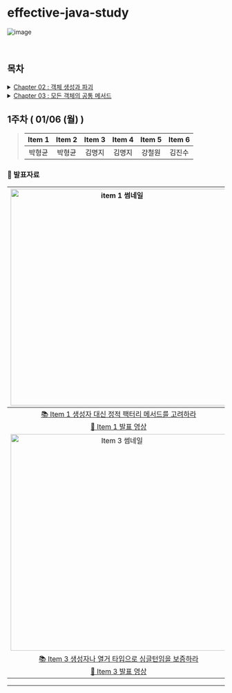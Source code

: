 # effective-java-study

![image](https://github.com/uhanuu/effective-java/assets/110734817/b3de0805-d28d-44f7-af6a-8cf644e8ee80)


<br>

## 목차
<details>
  <summary><a href="https://github.com/SangSangPlus/effective-java-study/tree/main/Chapter_02">Chapter 02 : 객체 생성과 파괴</a></summary>

  - [Item 01 : 생성자 대신 정적 팩토리 메서드를 고려하라](https://github.com/SangSangPlus/effective-java-study/blob/main/Chapter_02/%5B%EB%B0%9C%ED%91%9C%EC%9E%90%EB%A3%8C%5Ditem_01_%EC%83%9D%EC%84%B1%EC%9E%90%20%EB%8C%80%EC%8B%A0%20%EC%A0%95%EC%A0%81%20%ED%8C%A9%ED%84%B0%EB%A6%AC%20%EB%A9%94%EC%84%9C%EB%93%9C%EB%A5%BC%20%EA%B3%A0%EB%A0%A4%ED%95%98%EB%9D%BC(%EB%B0%95%ED%98%95%EA%B7%A0).md)
  - [Item 02 : 생성자에 매개변수가 많다면 빌더를 고려하라](https://github.com/SangSangPlus/effective-java-study/blob/main/Chapter_02/%5B%EB%B0%9C%ED%91%9C%EC%9E%90%EB%A3%8C%5Ditem_02_%EC%83%9D%EC%84%B1%EC%9E%90%EC%97%90%20%EB%A7%A4%EA%B0%9C%EB%B3%80%EC%88%98%EA%B0%80%20%EB%A7%8E%EB%8B%A4%EB%A9%B4%20%EB%B9%8C%EB%8D%94%EB%A5%BC%20%EA%B3%A0%EB%A0%A4%ED%95%98%EB%9D%BC(%EB%B0%95%ED%98%95%EA%B7%A0).md)
  - [Item 03 : private 생성자나 열거 타입으로 싱글톤임을 보증하라](https://github.com/SangSangPlus/effective-java-study/blob/main/Chapter_02/%5B%E1%84%87%E1%85%A1%E1%86%AF%E1%84%91%E1%85%AD%E1%84%8C%E1%85%A1%E1%84%85%E1%85%AD%5Ditem_03_private_%E1%84%89%E1%85%A2%E1%86%BC%E1%84%89%E1%85%A5%E1%86%BC%E1%84%8C%E1%85%A1%E1%84%82%E1%85%A1_%E1%84%8B%E1%85%A7%E1%86%AF%E1%84%80%E1%85%A5_%E1%84%90%E1%85%A1%E1%84%8B%E1%85%B5%E1%86%B8%E1%84%8B%E1%85%B3%E1%84%85%E1%85%A9_%E1%84%89%E1%85%B5%E1%86%BC%E1%84%80%E1%85%B3%E1%86%AF%E1%84%90%E1%85%A5%E1%86%AB%E1%84%8B%E1%85%B5%E1%86%B7%E1%84%8B%E1%85%B3%E1%86%AF_%E1%84%87%E1%85%A9%E1%84%8C%E1%85%A1%E1%86%BC%E1%84%92%E1%85%A1%E1%84%85%E1%85%A1(%E1%84%80%E1%85%B5%E1%86%B7%E1%84%86%E1%85%A7%E1%86%BC%E1%84%8C%E1%85%B5).pdf)
  - [Item 04 : 인스턴스화를 막으려거든 private 생성자를 사용하라](https://github.com/SangSangPlus/effective-java-study/blob/main/Chapter_02/%5B%E1%84%87%E1%85%A1%E1%86%AF%E1%84%91%E1%85%AD%E1%84%8C%E1%85%A1%E1%84%85%E1%85%AD%5Ditem_04_%E1%84%8B%E1%85%B5%E1%86%AB%E1%84%89%E1%85%B3%E1%84%90%E1%85%A5%E1%86%AB%E1%84%89%E1%85%B3%E1%84%92%E1%85%AA%E1%84%85%E1%85%B3%E1%86%AF_%E1%84%86%E1%85%A1%E1%86%A8%E1%84%8B%E1%85%B3%E1%84%85%E1%85%A7%E1%84%80%E1%85%A5%E1%84%83%E1%85%B3%E1%86%AB_private_%E1%84%89%E1%85%A2%E1%86%BC%E1%84%89%E1%85%A5%E1%86%BC%E1%84%8C%E1%85%A1%E1%84%85%E1%85%B3%E1%86%AF_%E1%84%89%E1%85%A1%E1%84%8B%E1%85%AD%E1%86%BC%E1%84%92%E1%85%A1%E1%84%85%E1%85%A1(%E1%84%80%E1%85%B5%E1%86%B7%E1%84%86%E1%85%A7%E1%86%BC%E1%84%8C%E1%85%B5).pdf)
  - [Item 05 : 자원을 직접 명시하지 말고 의존 객체 주입을 사용하라](https://github.com/SangSangPlus/effective-java-study/blob/main/Chapter_02/%5B%E1%84%87%E1%85%A1%E1%86%AF%E1%84%91%E1%85%AD%E1%84%8C%E1%85%A1%E1%84%85%E1%85%AD%5Ditem_05_%E1%84%8C%E1%85%A1%E1%84%8B%E1%85%AF%E1%86%AB%E1%84%8B%E1%85%B3%E1%86%AF_%E1%84%8C%E1%85%B5%E1%86%A8%E1%84%8C%E1%85%A5%E1%86%B8_%E1%84%86%E1%85%A7%E1%86%BC%E1%84%89%E1%85%B5%E1%84%92%E1%85%A1%E1%84%8C%E1%85%B5_%E1%84%86%E1%85%A1%E1%86%AF%E1%84%80%E1%85%A9_%E1%84%8B%E1%85%B4%E1%84%8C%E1%85%A9%E1%86%AB_%E1%84%80%E1%85%A2%E1%86%A8%E1%84%8E%E1%85%A6_%E1%84%8C%E1%85%AE%E1%84%8B%E1%85%B5%E1%86%B8%E1%84%8B%E1%85%B3%E1%86%AF_%E1%84%89%E1%85%A1%E1%84%8B%E1%85%AD%E1%86%BC%E1%84%92%E1%85%A1%E1%84%85%E1%85%A1(%E1%84%80%E1%85%A1%E1%86%BC%E1%84%8E%E1%85%A5%E1%86%AF%E1%84%8B%E1%85%AF%E1%86%AB).pdf)
  - [Item 06 : 불필요한 객체 생성을 피하라](https://github.com/SangSangPlus/effective-java-study/blob/main/Chapter_02/%5B%E1%84%87%E1%85%A1%E1%86%AF%E1%84%91%E1%85%AD%E1%84%8C%E1%85%A1%E1%84%85%E1%85%AD%5Ditem_06_%E1%84%87%E1%85%AE%E1%86%AF%E1%84%91%E1%85%B5%E1%86%AF%E1%84%8B%E1%85%AD%E1%84%92%E1%85%A1%E1%86%AB_%E1%84%80%E1%85%A2%E1%86%A8%E1%84%8E%E1%85%A6_%E1%84%89%E1%85%A2%E1%86%BC%E1%84%89%E1%85%A5%E1%86%BC%E1%84%8B%E1%85%B3%E1%86%AF_%E1%84%91%E1%85%B5%E1%84%92%E1%85%A1%E1%84%85%E1%85%A1(%E1%84%80%E1%85%B5%E1%86%B7%E1%84%8C%E1%85%B5%E1%86%AB%E1%84%89%E1%85%AE).pdf)
  - [Item 07 : 다 쓴 객체 참조를 해제하라](https://github.com/SangSangPlus/effective-java-study/blob/main/Chapter_02/%5B%E1%84%87%E1%85%A1%E1%86%AF%E1%84%91%E1%85%AD%E1%84%8C%E1%85%A1%E1%84%85%E1%85%AD%5Ditem_07_%E1%84%83%E1%85%A1%20%E1%84%8A%E1%85%B3%E1%86%AB%20%E1%84%80%E1%85%A2%E1%86%A8%E1%84%8E%E1%85%A6%20%E1%84%8E%E1%85%A1%E1%86%B7%E1%84%8C%E1%85%A9%E1%84%85%E1%85%B3%E1%86%AF%20%E1%84%92%E1%85%A2%E1%84%8C%E1%85%A6%E1%84%92%E1%85%A1%E1%84%85%E1%85%A1.(%E1%84%80%E1%85%B5%E1%86%B7%E1%84%8C%E1%85%B5%E1%86%AB%E1%84%89%E1%85%AE).pdf)
  - [Item 08 : finalizer와 cleaner 사용을 피하라](https://github.com/SangSangPlus/effective-java-study/blob/main/Chapter_02/%5B%E1%84%87%E1%85%A1%E1%86%AF%E1%84%91%E1%85%AD%E1%84%8C%E1%85%A1%E1%84%85%E1%85%AD%5Ditem_08_finalizer%E1%84%8B%E1%85%AA_cleaner_%E1%84%89%E1%85%A1%E1%84%8B%E1%85%AD%E1%86%BC%E1%84%8B%E1%85%B3%E1%86%AF_%E1%84%91%E1%85%B5%E1%84%92%E1%85%A1%E1%84%85%E1%85%A1(%E1%84%80%E1%85%A1%E1%86%BC%E1%84%8E%E1%85%A5%E1%86%AF%E1%84%8B%E1%85%AF%E1%86%AB).pdf)
  - [Item 09 : try-finally보다는 try-with-resources를 사용하라](https://github.com/SangSangPlus/effective-java-study/blob/main/Chapter_02/%5B%E1%84%87%E1%85%A1%E1%86%AF%E1%84%91%E1%85%AD%E1%84%8C%E1%85%A1%E1%84%85%E1%85%AD%5Ditem_09_try-finally%E1%84%87%E1%85%A9%E1%84%83%E1%85%A1%E1%84%82%E1%85%B3%E1%86%AB%20try-with-resources%E1%84%85%E1%85%B3%E1%86%AF%20%E1%84%89%E1%85%A1%E1%84%8B%E1%85%AD%E1%86%BC%E1%84%92%E1%85%A1%E1%84%85%E1%85%A1(%E1%84%87%E1%85%A1%E1%86%A8%E1%84%92%E1%85%A7%E1%86%BC%E1%84%80%E1%85%B2%E1%86%AB).pdf)

</details>

<details>
  <summary><a href="https://github.com/SangSangPlus/effective-java-study/tree/main/Chapter_03">Chapter 03 : 모든 객체의 공통 메서드</a></summary>

  - [Item 10 : equals는 일반 규약을 지켜 재정의하라](https://github.com/SangSangPlus/effective-java-study/blob/main/Chapter_03/%5B%E1%84%87%E1%85%A1%E1%86%AF%E1%84%91%E1%85%AD%E1%84%8C%E1%85%A1%E1%84%85%E1%85%AD%5Ditem_10_equals()%E1%84%82%E1%85%B3%E1%86%AB_%E1%84%8B%E1%85%B5%E1%86%AF%E1%84%87%E1%85%A1%E1%86%AB_%E1%84%80%E1%85%B2%E1%84%8B%E1%85%A3%E1%86%A8%E1%84%8B%E1%85%B3%E1%86%AF_%E1%84%8C%E1%85%B5%E1%84%8F%E1%85%A7_%E1%84%8C%E1%85%A2%E1%84%8C%E1%85%A5%E1%86%BC%E1%84%8B%E1%85%B4%E1%84%92%E1%85%A1%E1%84%85%E1%85%A1(%E1%84%80%E1%85%B5%E1%86%B7%E1%84%86%E1%85%A7%E1%86%BC%E1%84%8C%E1%85%B5).pdf)
  - [Item 11 : equals를 재정의하려거든 hashCode도 재정의하라](https://github.com/SangSangPlus/effective-java-study/blob/main/Chapter_03/%5B%E1%84%87%E1%85%A1%E1%86%AF%E1%84%91%E1%85%AD%E1%84%8C%E1%85%A1%E1%84%85%E1%85%AD%5Ditem_11_equals%E1%84%85%E1%85%B3%E1%86%AF%20%E1%84%8C%E1%85%A2%E1%84%8C%E1%85%A5%E1%86%BC%E1%84%8B%E1%85%B4%E1%84%92%E1%85%A1%E1%84%85%E1%85%A7%E1%84%80%E1%85%A5%E1%84%83%E1%85%B3%E1%86%AB%20hashCode%E1%84%83%E1%85%A9%20%E1%84%8C%E1%85%A2%E1%84%8C%E1%85%A5%E1%86%BC%E1%84%8B%E1%85%B4%E1%84%92%E1%85%A1%E1%84%85%E1%85%A1(%E1%84%87%E1%85%A1%E1%86%A8%E1%84%92%E1%85%A7%E1%86%BC%E1%84%80%E1%85%B2%E1%86%AB).pdf)
  - [Item 12 : toString을 항상 재정의하라](https://github.com/SangSangPlus/effective-java-study/blob/main/Chapter_03/%5B%E1%84%87%E1%85%A1%E1%86%AF%E1%84%91%E1%85%AD%E1%84%8C%E1%85%A1%E1%84%85%E1%85%AD%5Ditem_12_%20toString%E1%84%8B%E1%85%B3%E1%86%AF%20%E1%84%92%E1%85%A1%E1%86%BC%E1%84%89%E1%85%A1%E1%86%BC%20%E1%84%8C%E1%85%A2%E1%84%8C%E1%85%A5%E1%86%BC%E1%84%8B%E1%85%B4%E1%84%92%E1%85%A1%E1%84%85%E1%85%A1.(%E1%84%80%E1%85%B5%E1%86%B7%E1%84%8C%E1%85%B5%E1%86%AB%E1%84%89%E1%85%AE).pdf)
  - [Item 13 : clone 재정의는 주의해서 진행하라](https://github.com/SangSangPlus/effective-java-study/blob/main/Chapter_03/%5B%E1%84%87%E1%85%A1%E1%86%AF%E1%84%91%E1%85%AD%E1%84%8C%E1%85%A1%E1%84%85%E1%85%AD%5Ditem_13_clone_%E1%84%8C%E1%85%A2%E1%84%8C%E1%85%A5%E1%86%BC%E1%84%8B%E1%85%B4%E1%84%82%E1%85%B3%E1%86%AB_%E1%84%8C%E1%85%AE%E1%84%8B%E1%85%B4%E1%84%92%E1%85%A2%E1%84%89%E1%85%A5_%E1%84%8C%E1%85%B5%E1%86%AB%E1%84%92%E1%85%A2%E1%86%BC%E1%84%92%E1%85%A1%E1%84%85%E1%85%A1(%E1%84%80%E1%85%A1%E1%86%BC%E1%84%8E%E1%85%A5%E1%86%AF%E1%84%8B%E1%85%AF%E1%86%AB).pdf)
  - [Item 14 : Comparable을 구현할지 고려하라](https://github.com/Growth-Hub/Effective-Java/tree/main/Chapter_03/Item_14)

</details>


## **1주차** ( 01/06 (월) )       

> | Item 1 | Item 2 | Item 3 |Item 4 | Item 5 |Item 6 |
> | :-:| :-: | :-: | :-: | :-: | :-: |
> | 박형균 | 박형균 | 김명지 | 김명지 | 강철원 | 김진수 | 
   
### 💎 발표자료

<img width="500px" alt="item 1 썸네일" src="https://github.com/uhanuu/effective-java/assets/110734817/7c342a69-ed3b-4c4d-a306-e351bfb68624"> | <img width="500px" alt="item 2 썸네일" src="https://github.com/uhanuu/effective-java/assets/110734817/40c6abe8-0f40-4b1b-8ca6-69d95750ae24"> 
| :---: | :---: |
|[📚 Item 1 생성자 대신 정적 팩터리 메서드를 고려하라] <br> [🎥 Item 1 발표 영상] |  [📚 Item 2 생성자에 매개변수가 많다면 빌더를 고려하라] <br> [🎥 Item 2 발표 영상] |
<img width="500px" alt="Item 3 썸네일" src="https://github.com/uhanuu/effective-java/assets/110734817/89901cc8-6652-4f8e-8259-ed2677c927fd"> |
|[📚 Item 3 생성자나 열거 타입으로 싱글턴임을 보증하라] <br> [🎥 Item 3 발표 영상] |

[📚 Item 1 생성자 대신 정적 팩터리 메서드를 고려하라]: https://github.com/Growth-Hub/Effective-Java/blob/main/Chapter_02/Item_01/%EC%83%9D%EC%84%B1%EC%9E%90_%EB%8C%80%EC%8B%A0_%EC%A0%95%EC%A0%81_%ED%8C%A9%ED%84%B0%EB%A6%AC_%EB%A9%94%EC%84%9C%EB%93%9C%EB%A5%BC_%EA%B3%A0%EB%A0%A4%ED%95%98%EB%9D%BC(%EC%9C%A0%ED%98%84%EC%9A%B0).md
[🎥 Item 1 발표 영상]: https://youtu.be/QO9pVoPIdVU

[📚 Item 2 생성자에 매개변수가 많다면 빌더를 고려하라]: https://github.com/Growth-Hub/Effective-Java/blob/main/Chapter_02/Item_02/%EC%83%9D%EC%84%B1%EC%9E%90%EC%97%90_%EB%A7%A4%EA%B0%9C%EB%B3%80%EC%88%98%EA%B0%80_%EB%A7%8E%EB%8B%A4%EB%A9%B4_%EB%B9%8C%EB%8D%94%EB%A5%BC_%EA%B3%A0%EB%A0%A4%ED%95%98%EB%9D%BC(%EC%B5%9C%EC%A4%80).md
[🎥 Item 2 발표 영상]: https://youtu.be/jV5usyIrX0g

[📚 Item 3 생성자나 열거 타입으로 싱글턴임을 보증하라]: https://github.com/Growth-Hub/Effective-Java/blob/main/Chapter_02/Item_03/private%EC%83%9D%EC%84%B1%EC%9E%90%EB%82%98_%EC%97%B4%EA%B1%B0_%ED%83%80%EC%9E%85%EC%9C%BC%EB%A1%9C_%EC%8B%B1%EA%B8%80%ED%84%B4%EC%9E%84%EC%9D%84_%EB%B3%B4%EC%A6%9D%ED%95%98%EB%9D%BC(%EA%B0%95%EC%B2%A0%EC%9B%90).md
[🎥 Item 3 발표 영상]: https://youtu.be/F5wguTOt78Q

---
<br>
